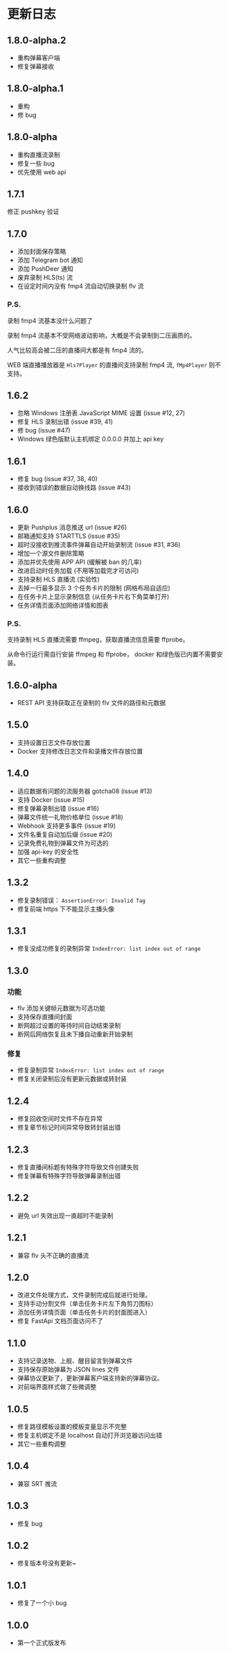 # 更新日志

## 1.8.0-alpha.2

- 重构弹幕客户端
- 修复弹幕接收

## 1.8.0-alpha.1

- 重构
- 修 bug

## 1.8.0-alpha

- 重构直播流录制
- 修复一些 bug
- 优先使用 web api

## 1.7.1

修正 pushkey 验证

## 1.7.0

- 添加封面保存策略
- 添加 Telegram bot 通知
- 添加 PushDeer 通知
- 废弃录制 HLS(ts) 流
- 在设定时间内没有 fmp4 流自动切换录制 flv 流

### P.S.

录制 fmp4 流基本没什么问题了

录制 fmp4 流基本不受网络波动影响，大概是不会录制到二压画质的。

人气比较高会被二压的直播间大都是有 fmp4 流的。

WEB 端直播播放器是 `Hls7Player` 的直播间支持录制 fmp4 流, `fMp4Player` 则不支持。

## 1.6.2

- 忽略 Windows 注册表 JavaScript MIME 设置 (issue #12, 27)
- 修复 HLS 录制出错 (issue #39, 41)
- 修 bug (issue #47)
- Windows 绿色版默认主机绑定 0.0.0.0 并加上 api key

## 1.6.1

- 修复 bug (issue #37, 38, 40)
- 接收到错误的数据自动换线路 (issue #43)

## 1.6.0

- 更新 Pushplus 消息推送 url (issue #26)
- 邮箱通知支持 STARTTLS (issue #35)
- 超时没接收到推流事件弹幕自动开始录制流 (issue #31, #36)
- 增加一个源文件删除策略
- 添加并优先使用 APP API (缓解被 ban 的几率)
- 改进启动时任务加载 (不用等加载完才可访问)
- 支持录制 HLS 直播流 (实验性)
- 去掉一行最多显示 3 个任务卡片的限制 (网格布局自适应)
- 在任务卡片上显示录制信息 (从任务卡片右下角菜单打开)
- 任务详情页面添加网络详情和图表

### P.S.

支持录制 HLS 直播流需要 ffmpeg，获取直播流信息需要 ffprobe。

从命令行运行需自行安装 ffmpeg 和 ffprobe， docker 和绿色版已内置不需要安装。

## 1.6.0-alpha

- REST API 支持获取正在录制的 flv 文件的路径和元数据

## 1.5.0

- 支持设置日志文件存放位置
- Docker 支持修改日志文件和录播文件存放位置

## 1.4.0

- 适应数据有问题的流服务器 gotcha08 (issue #13)
- 支持 Docker (issue #15)
- 修复弹幕录制出错 (issue #16)
- 弹幕文件统一礼物价格单位 (issue #18)
- Webhook 支持更多事件  (issue #19)
- 文件名重复自动加后缀 (issue #20)
- 记录免费礼物到弹幕文件为可选的
- 加强 api-key 的安全性
- 其它一些重构调整

## 1.3.2

- 修复录制错误： `AssertionError: Invalid Tag`
- 修复前端 https 下不能显示主播头像

## 1.3.1

- 修复没成功修复的录制异常 `IndexError: list index out of range`

## 1.3.0

### 功能

- flv 添加关键帧元数据为可选功能
- 支持保存直播间封面
- 断网超过设置的等待时间自动结束录制
- 断网后网络恢复且未下播自动重新开始录制

### 修复

- 修复录制异常 `IndexError: list index out of range`
- 修复关闭录制后没有更新元数据或转封装

## 1.2.4

- 修复回收空间时文件不存在异常
- 修复章节标记时间异常导致转封装出错

## 1.2.3

- 修复直播间标题有特殊字符导致文件创建失败
- 修复弹幕有特殊字符导致弹幕录制出错

## 1.2.2

- 避免 url 失效出现一直超时不能录制

## 1.2.1

- 兼容 flv 头不正确的直播流

## 1.2.0

- 改进文件处理方式，文件录制完成后就进行处理。
- 支持手动分割文件（单击任务卡片左下角剪刀图标）
- 添加任务详情页面（单击任务卡片的封面图进入）
- 修复 FastApi 文档页面访问不了

## 1.1.0

- 支持记录送物、上舰、醒目留言到弹幕文件
- 支持保存原始弹幕为 JSON lines 文件
- 弹幕协议更新了，更新弹幕客户端支持新的弹幕协议。
- 对前端界面样式做了些微调整

## 1.0.5

- 修复路径模板设置的模板变量显示不完整
- 修复主机绑定不是 localhost 自动打开浏览器访问出错
- 其它一些重构调整

## 1.0.4

- 兼容 SRT 推流

## 1.0.3

- 修复 bug

## 1.0.2

- 修复版本号没有更新~

## 1.0.1

- 修复了一个小 bug

## 1.0.0

- 第一个正式版发布
